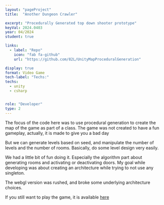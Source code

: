```yaml
---
layout: "pageProject"
title:  "Another Dungeon Crawler"

excerpt: "Procedurally Generated top down shooter prototype"
keyVal: 2024.0403
year: 04/2024
student: true

links:
  - label: "Repo"
    icon: "fab fa-github"
    url: "https://github.com/82L/UnityMapProceduralGeneration"

display: true
format: Video Game
tech-label: "Techs:"
techs:
  - unity
  - csharp


role: "Developer"
type: 2
---
```

The focus of the code here was to use procedural generation to create the map of the game as part of a class. 
The game was not created to have a fun gameplay, actually, it is made to give you a bad day

But we can generate levels based on seed, and manipulate the number of levels and the number of rooms. Basically, do some level design very easily.

We had a little bit of fun doing it. Especially the algorithm part about generating rooms and activating or deactivating doors. My goal while developing was about creating an architecture while trying to not use any singleton.

The webgl version was rushed, and broke some underlying architecture choices.

If you still want to play the game, it is available <a target="blank_" href="https://roucoops.itch.io/another-dungeon-crawler">here</a> 

